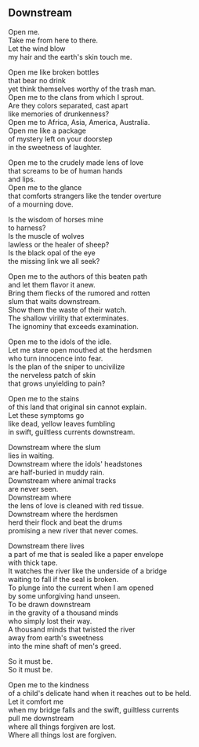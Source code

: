 Downstream
----------

Open me.  
Take me from here to there.  
Let the wind blow   
my hair and the earth's skin touch me.  

Open me like broken bottles  
that bear no drink  
yet think themselves worthy of the trash man.  
Open me to the clans from which I sprout.  
Are they colors separated, cast apart  
like memories of drunkenness?  
Open me to Africa, Asia, America, Australia.  
Open me like a package  
of mystery left on your doorstep  
in the sweetness of laughter.  

Open me to the crudely made lens of love  
that screams to be of human hands  
and lips.  
Open me to the glance  
that comforts strangers like the tender overture  
of a mourning dove.  

Is the wisdom of horses mine  
to harness?  
Is the muscle of wolves  
lawless or the healer of sheep?  
Is the black opal of the eye  
the missing link we all seek?  

Open me to the authors of this beaten path  
and let them flavor it anew.  
Bring them flecks of the rumored and rotten  
slum that waits downstream.  
Show them the waste of their watch.  
The shallow virility that exterminates.  
The ignominy that exceeds examination.  

Open me to the idols of the idle.  
Let me stare open mouthed at the herdsmen  
who turn innocence into fear.  
Is the plan of the sniper to uncivilize  
the nerveless patch of skin  
that grows unyielding to pain?  

Open me to the stains  
of this land that original sin cannot explain.  
Let these symptoms go  
like dead, yellow leaves fumbling  
in swift, guiltless currents downstream.  

Downstream where the slum   
lies in waiting.  
Downstream where the idols' headstones  
are half-buried in muddy rain.  
Downstream where animal tracks   
are never seen.  
Downstream where  
the lens of love is cleaned with red tissue.  
Downstream where the herdsmen  
herd their flock and beat the drums  
promising a new river that never comes.  

Downstream there lives   
a part of me that is sealed like a paper envelope   
with thick tape.  
It watches the river like the underside of a bridge  
waiting to fall if the seal is broken.  
To plunge into the current when I am opened  
by some unforgiving hand unseen.  
To be drawn downstream  
in the gravity of a thousand minds   
who simply lost their way.  
A thousand minds that twisted the river  
away from earth's sweetness  
into the mine shaft of men's greed.  

So it must be.  
So it must be.  

Open me to the kindness  
of a child's delicate hand when it reaches out to be held.  
Let it comfort me  
when my bridge falls and the swift, guiltless currents  
pull me downstream  
where all things forgiven are lost.  
Where all things lost are forgiven.